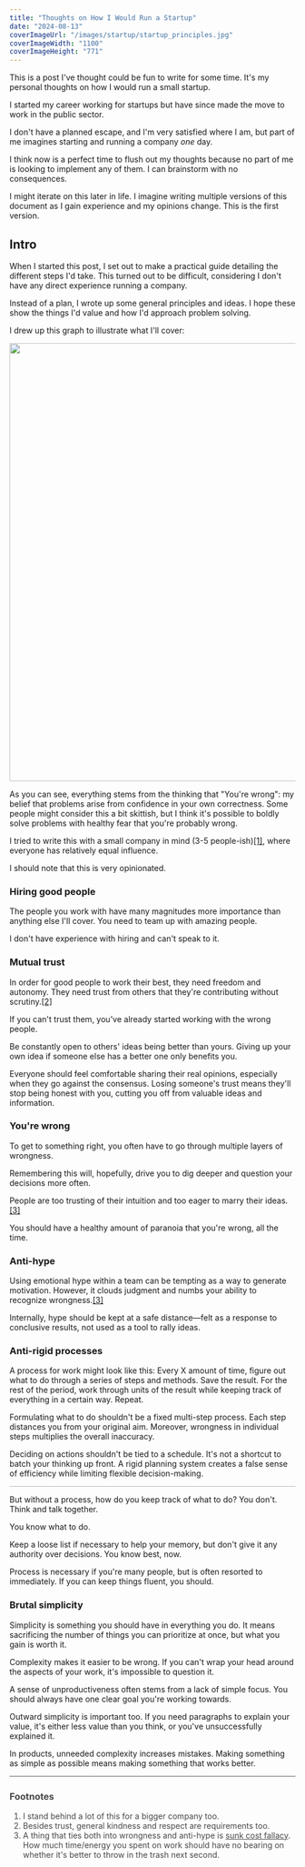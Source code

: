 ```yaml
---
title: "Thoughts on How I Would Run a Startup"
date: "2024-08-13"
coverImageUrl: "/images/startup/startup_principles.jpg"
coverImageWidth: "1100"
coverImageHeight: "771"
---
```


This is a post I've thought could be fun to write for some time. It's my personal thoughts on how I would run a small startup.

I started my career working for startups but have since made the move to work in the public sector. 

I don't have a planned escape, and I'm very satisfied where I am, but part of me imagines starting and running a company *one* day.

I think now is a perfect time to flush out my thoughts because no part of me is looking to implement any of them. I can brainstorm with no consequences.

I might iterate on this later in life. I imagine writing multiple versions of this document as I gain experience and my opinions change. This is the first version.

## Intro

When I started this post, I set out to make a practical guide detailing the different steps I'd take. This turned out to be difficult, considering I don't have any direct experience running a company.

Instead of a plan, I wrote up some general principles and ideas. I hope these show the things I'd value and how I'd approach problem solving.

I drew up this graph to illustrate what I'll cover:

<img src="/images/startup/startup_principles.jpg" width="1100px" height="771px" />

As you can see, everything stems from the thinking that "You're wrong": my belief that problems arise from confidence in your own correctness. Some people might consider this a bit skittish, but I think it's possible to boldly solve problems with healthy fear that you're probably wrong.

I tried to write this with a small company in mind (3-5 people-ish)<a class="foot-note" href="#f1">[1]</a>, where everyone has relatively equal influence.

I should note that this is very opinionated.

### Hiring good people

The people you work with have many magnitudes more importance than anything else I'll cover. You need to team up with amazing people.

I don't have experience with hiring and can't speak to it.

### Mutual trust

In order for good people to work their best, they need freedom and autonomy. They need trust from others that they're contributing without scrutiny.<a class="foot-note" href="#f2">[2]</a>

If you can't trust them, you've already started working with the wrong people. 

Be constantly open to others' ideas being better than yours. Giving up your own idea if someone else has a better one only benefits you. 

Everyone should feel comfortable sharing their real opinions, especially when they go against the consensus. Losing someone's trust means they'll stop being honest with you, cutting you off from valuable ideas and information.

### You're wrong

To get to something right, you often have to go through multiple layers of wrongness.

Remembering this will, hopefully, drive you to dig deeper and question your decisions more often.

People are too trusting of their intuition and too eager to marry their ideas.<a class="foot-note" href="#f3">[3]</a>

You should have a healthy amount of paranoia that you're wrong, all the time.

### Anti-hype

Using emotional hype within a team can be tempting as a way to generate motivation. However, it clouds judgment and numbs your ability to recognize wrongness.<a class="foot-note" href="#f3">[3]</a>

Internally, hype should be kept at a safe distance—felt as a response to conclusive results, not used as a tool to rally ideas.

### Anti-rigid processes

A process for work might look like this: Every X amount of time, figure out what to do through a series of steps and methods. Save the result. For the rest of the period, work through units of the result while keeping track of everything in a certain way. Repeat.

Formulating what to do shouldn't be a fixed multi-step process. Each step distances you from your original aim. Moreover, wrongness in individual steps multiplies the overall inaccuracy.

Deciding on actions shouldn't be tied to a schedule. It's not a shortcut to batch your thinking up front. A rigid planning system creates a false sense of efficiency while limiting flexible decision-making.

<hr style="opacity: 0.3"/>

But without a process, how do you keep track of what to do? You don't. Think and talk together. 

You know what to do.

Keep a loose list if necessary to help your memory, but don't give it any authority over decisions. You know best, now.

Process is necessary if you're many people, but is often resorted to immediately. If you can keep things fluent, you should.

### Brutal simplicity

Simplicity is something you should have in everything you do. It means sacrificing the number of things you can prioritize at once, but what you gain is worth it.

Complexity makes it easier to be wrong. If you can't wrap your head around the aspects of your work, it's impossible to question it.

A sense of unproductiveness often stems from a lack of simple focus. You should always have one clear goal you're working towards.

Outward simplicity is important too. If you need paragraphs to explain your value, it's either less value than you think, or you've unsuccessfully explained it.

In products, unneeded complexity increases mistakes. Making something as simple as possible means making something that works better.

<hr style="opacity: 0.7"/>

<div style="opacity: 0.8">

<h3 style="font-size: 16px; margin-top: 25px">Footnotes</h3>

<ol class="foot-notes">
  <li id="f1">I stand behind a lot of this for a bigger company too.</li>
  <li id="f2">Besides trust, general kindness and respect are requirements too.</li>
  <li id="f3">A thing that ties both into wrongness and anti-hype is <a href="https://en.wikipedia.org/wiki/Sunk_cost#Fallacy_effect">sunk cost fallacy</a>.
  <div>
  How much time/energy you spent on work should have no bearing on whether it's better to throw in the trash next second.
  </div>
</ol>

</div>
